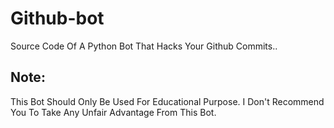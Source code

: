 # Github-bot
Source Code Of A Python Bot That Hacks Your Github Commits..
## Note:
This Bot Should Only Be Used For Educational Purpose.
I Don't Recommend You To Take Any Unfair Advantage From This Bot.
